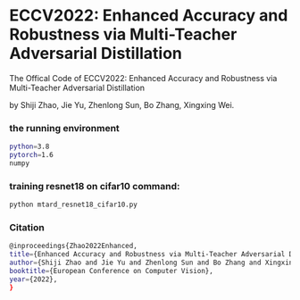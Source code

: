 # ECCV2022: Enhanced Accuracy and Robustness via Multi-Teacher Adversarial Distillation
The Offical Code of ECCV2022: Enhanced Accuracy and Robustness via Multi-Teacher Adversarial Distillation

by Shiji Zhao, Jie Yu, Zhenlong Sun, Bo Zhang, Xingxing Wei.

### the running environment

```bash
python=3.8 
pytorch=1.6
numpy
```

### training resnet18 on cifar10 command:

```bash
python mtard_resnet18_cifar10.py
```


### Citation

```bash
@inproceedings{Zhao2022Enhanced,
title={Enhanced Accuracy and Robustness via Multi-Teacher Adversarial Distillation},
author={Shiji Zhao and Jie Yu and Zhenlong Sun and Bo Zhang and Xingxing Wei},
booktitle={European Conference on Computer Vision},
year={2022},
}
```
